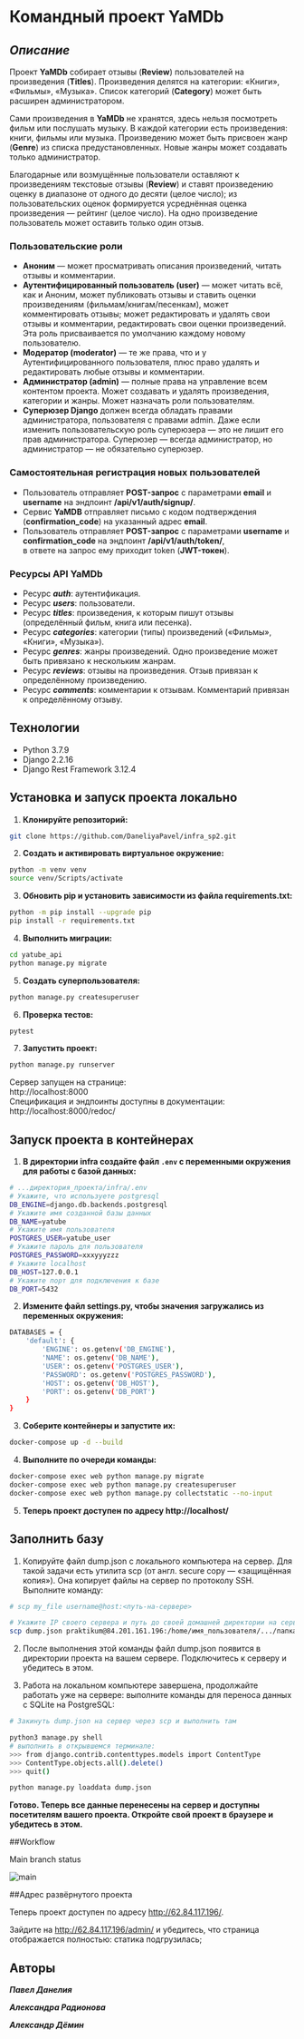 # Командный проект YaMDb
## _Описание_
Проект **YaMDb** собирает отзывы (**Review**) пользователей на произведения (**Titles**). Произведения делятся на категории: «Книги», «Фильмы», «Музыка». Список категорий (**Category**) может быть расширен администратором.

Сами произведения в **YaMDb** не хранятся, здесь нельзя посмотреть фильм или послушать музыку. В каждой категории есть произведения: книги, фильмы или музыка.
Произведению может быть присвоен жанр (**Genre**) из списка предустановленных. Новые жанры может создавать только администратор.

Благодарные или возмущённые пользователи оставляют к произведениям текстовые отзывы (**Review**) и ставят произведению оценку в диапазоне от одного до десяти (целое число); из пользовательских оценок формируется усреднённая оценка произведения — рейтинг (целое число). На одно произведение пользователь может оставить только один отзыв.
### Пользовательские роли
- **Аноним** — может просматривать описания произведений, читать отзывы и комментарии.
- **Аутентифицированный пользователь (user)** — может читать всё, как и Аноним, может публиковать отзывы и ставить оценки произведениям (фильмам/книгам/песенкам), может комментировать отзывы; может редактировать и удалять свои отзывы и комментарии, редактировать свои оценки произведений. Эта роль присваивается по умолчанию каждому новому пользователю.
- **Модератор (moderator)** — те же права, что и у Аутентифицированного пользователя, плюс право удалять и редактировать любые отзывы и комментарии.
- **Администратор (admin)** — полные права на управление всем контентом проекта. Может создавать и удалять произведения, категории и жанры. Может назначать роли пользователям.
- **Суперюзер Django** должен всегда обладать правами администратора, пользователя с правами admin. Даже если изменить пользовательскую роль суперюзера — это не лишит его прав администратора. Суперюзер — всегда администратор, но администратор — не обязательно суперюзер.

### Самостоятельная регистрация новых пользователей
- Пользователь отправляет **POST-запрос** с параметрами **email** и **username** на эндпоинт **/api/v1/auth/signup/**.        
- Сервис **YaMDB** отправляет письмо с кодом подтверждения (**confirmation_code**) на указанный адрес **email**.      
- Пользователь отправляет **POST-запрос** с параметрами **username** и **confirmation_code** на эндпоинт **/api/v1/auth/token/**,         
в ответе на запрос ему приходит token (**JWT-токен**).

### Ресурсы API YaMDb
- Ресурс ***auth***: аутентификация.
- Ресурс ***users***: пользователи.
- Ресурс ***titles***: произведения, к которым пишут отзывы (определённый фильм, книга или песенка).
- Ресурс ***categories***: категории (типы) произведений («Фильмы», «Книги», «Музыка»).
- Ресурс ***genres***: жанры произведений. Одно произведение может быть привязано к нескольким жанрам.
- Ресурс ***reviews***: отзывы на произведения. Отзыв привязан к определённому произведению.
- Ресурс ***comments***: комментарии к отзывам. Комментарий привязан к определённому отзыву.

## Технологии
- Python 3.7.9
- Django 2.2.16
- Django Rest Framework 3.12.4

## Установка и запуск проекта локально
1. **Клонируйте репозиторий:**
```sh
git clone https://github.com/DaneliyaPavel/infra_sp2.git
```

2. **Cоздать и активировать виртуальное окружение:**
```sh
python -m venv venv
source venv/Scripts/activate
```

3. **Обновить pip и установить зависимости из файла requirements.txt:**
```sh
python -m pip install --upgrade pip
pip install -r requirements.txt
```

4. **Выполнить миграции:**
```sh
cd yatube_api
python manage.py migrate
```

5. **Создать суперпользователя:**
```sh
python manage.py createsuperuser
```

6. **Проверка тестов:**
```sh
pytest
```

7. **Запустить проект:**
```sh
python manage.py runserver
```
Сервер запущен на странице:     
http://localhost:8000       
Спецификация и эндпоинты доступны в документации:       
http://localhost:8000/redoc/

## Запуск проекта в контейнерах

1. **В директории infra создайте файл ```.env``` с переменными окружения для работы с базой данных:**
```sh
# ...директория_проекта/infra/.env
# Укажите, что используете postgresql
DB_ENGINE=django.db.backends.postgresql
# Укажите имя созданной базы данных
DB_NAME=yatube
# Укажите имя пользователя
POSTGRES_USER=yatube_user
# Укажите пароль для пользователя
POSTGRES_PASSWORD=xxxyyyzzz
# Укажите localhost
DB_HOST=127.0.0.1
# Укажите порт для подключения к базе
DB_PORT=5432
```

2. **Измените файл settings.py, чтобы значения загружались из переменных окружения:**
```sh
DATABASES = {
    'default': {
        'ENGINE': os.getenv('DB_ENGINE'),
        'NAME': os.getenv('DB_NAME'),
        'USER': os.getenv('POSTGRES_USER'),
        'PASSWORD': os.getenv('POSTGRES_PASSWORD'),
        'HOST': os.getenv('DB_HOST'),
        'PORT': os.getenv('DB_PORT')
    }
}
```

3. **Соберите контейнеры и запустите их:**
```sh
docker-compose up -d --build
```

4. **Выполните по очереди команды:**
```sh
docker-compose exec web python manage.py migrate
docker-compose exec web python manage.py createsuperuser
docker-compose exec web python manage.py collectstatic --no-input
```

5. **Теперь проект доступен по адресу http://localhost/**


## Заполнить базу

1. Копируйте файл dump.json с локального компьютера на сервер.
Для такой задачи есть утилита scp (от англ. secure copy — «защищённая копия»). 
Она копирует файлы на сервер по протоколу SSH. Выполните команду:
```sh
# scp my_file username@host:<путь-на-сервере>

# Укажите IP своего сервера и путь до своей домашней директории на сервере
scp dump.json praktikum@84.201.161.196:/home/имя_пользователя/.../папка_проекта_с_manage.py/
```
2. После выполнения этой команды файл dump.json появится в директории проекта на вашем сервере.
Подключитесь к серверу и убедитесь в этом.

3. Работа на локальном компьютере завершена, продолжайте работать уже на сервере:
выполните команды для переноса данных с SQLite на PostgreSQL:
```sh
# Закинуть dump.json на сервер через scp и выполнить там

python3 manage.py shell  
# выполнить в открывшемся терминале:
>>> from django.contrib.contenttypes.models import ContentType
>>> ContentType.objects.all().delete()
>>> quit()

python manage.py loaddata dump.json
```


**Готово. Теперь все данные перенесены на сервер и доступны посетителям вашего проекта.
Откройте свой проект в браузере и убедитесь в этом.**

##Workflow

Main branch status

![main](https://github.com/DaneliyaPavel/yamdb_final/workflows/After_review/badge.svg)

##Адрес развёрнутого проекта

Теперь проект доступен по адресу http://62.84.117.196/.

Зайдите на http://62.84.117.196/admin/ и убедитесь,
что страница отображается полностью: статика подгрузилась;

## Авторы

**_Павел Данелия_**

**_Александра Радионова_**

**_Александр Дёмин_**    

